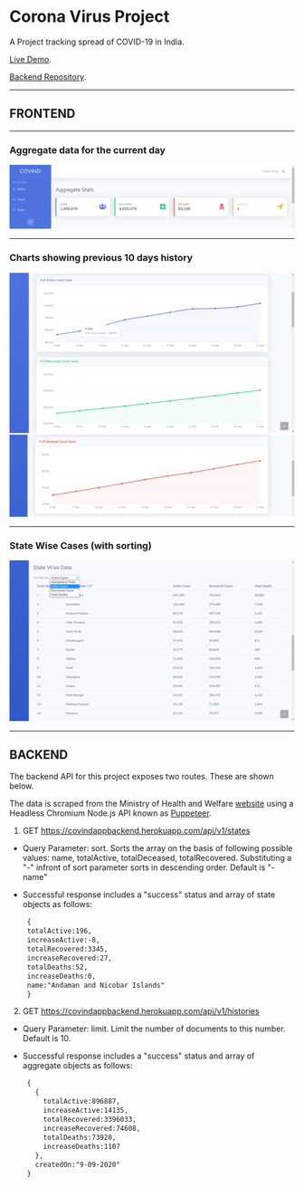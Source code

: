 # Corona Virus Project
A Project tracking spread of COVID-19 in India.

[Live Demo](https://covind.netlify.app/).

[Backend Repository](https://github.com/sach0499/corona-virus-project-v2).

---

## FRONTEND

---

### Aggregate data for the current day
![Aggregate Data](/images/toppart.png)

---

### Charts showing previous 10 days history
![Chart1](/images/Chart1.png)
![Chart2](/images/Chart2.png)

---

### State Wise Cases (with sorting)
![Table](/images/table.png)

---

## BACKEND

The backend API for this project exposes two routes. These are shown below.

The data is scraped from the Ministry of Health and Welfare [website](https://www.mohfw.gov.in/) using a Headless Chromium Node.js API known as [Puppeteer](https://github.com/puppeteer/puppeteer). 

1. GET https://covindappbackend.herokuapp.com/api/v1/states
 - Query Parameter: sort. Sorts the array on the basis of following possible values: name, totalActive, totalDeceased, totalRecovered. Substituting a "-" infront of sort parameter sorts in descending order. Default is "-name"
 - Successful response includes a "success" status and array of state objects as follows:
        
        {
        totalActive:196,
        increaseActive:-8,
        totalRecovered:3345,
        increaseRecovered:27,
        totalDeaths:52,
        increaseDeaths:0,
        name:"Andaman and Nicobar Islands"
        }
        
2. GET https://covindappbackend.herokuapp.com/api/v1/histories
 - Query Parameter: limit. Limit the number of documents to this number. Default is 10.
 - Successful response includes a "success" status and array of aggregate objects as follows:
        
        {
          {  
            totalActive:896887,
            increaseActive:14135,
            totalRecovered:3396033,
            increaseRecovered:74608,
            totalDeaths:73920,
            increaseDeaths:1107
          },
          createdOn:"9-09-2020"
        }
